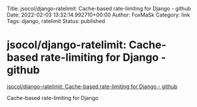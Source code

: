 Title: jsocol/django-ratelimit: Cache-based rate-limiting for Django - github
Date: 2022-02-03 13:32:14.992710+00:00
Author: FoxMaSk 
Category: link
Tags: django, ratelimit
Status: published


# jsocol/django-ratelimit: Cache-based rate-limiting for Django - github

[jsocol/django-ratelimit: Cache-based rate-limiting for Django - github](https://github.com/jsocol/django-ratelimit)



 Cache-based rate-limiting for Django 
